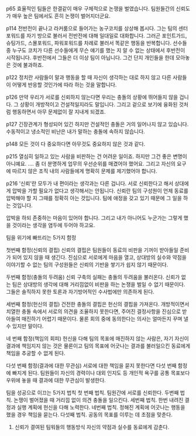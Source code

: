 p65
효율적인 팀들은 한결같이 매우 구체적으로 논쟁을 벌였습니다. 팀원들간의 신뢰도가 매우 높은 팀에서도 흔히 논쟁이 벌어지더군요.

p114
전반전이 끝나고 라커룸으로 들어가는 농구코치를 상상해 봅시다. 그는 팀의 센터포워드를 자기 방으로 불러서 전반전에 대해 일대일로 대화합니다. 그러곤 포인트가드, 슈팅가드, 스몰포워드, 파워포워드를 차례로 불러서 똑같은 행동을 반복합니다. 선수들 중 누구도 코치가 다른 선수들에게 무슨 얘기를 했는 지 알 수 없는 상태에서 후반전이 시작됩니다. 후반전에서 그들은 더 이상 팀이 아닙니다. 그건 단지 개인들을 한데 모아놓은 것에 불과하죠.

p122
정치란 사람들이 말과 행동을 할 때 자신이 생각하는 대로 하지 않고 다른 사람들이 어떻게 반응할 것인가에 따라 하는 것을 말합니다.

p126
만약 우리가 서로를 신뢰하지 않는다면 우리는 충돌의 상황에 뛰어들지 않을 겁니다. 그 상황이 개방적이고 건설적일지라도 말입니다. 그리고 겉으로 보기에 융화된 것처럼 행동하면서 아무 문제없이 잘 지내게 되겠죠.

p127
긴장관계가 형성되어 있긴 하지만 건설적인 충돌은 거의 일어나지 않고 있습니다. 수동적이고 냉소적인 비난은 내가 말하는 충돌에 속하지 않습니다.

p148
모든 것이 다 중요하다면 아무것도 중요하지 않은 것과 같다.

p215
열심히 일하고 있는 사람을 비판하는 건 어려운 일이죠.
하지만 그건 좋은 변명이 아니예요. .... 좀 더 분명하게 업무의 우선순위를 매겼어야 했어요. 그리고 자신의 요구에 따르지 않은 조직 내의 사람들에게 명확히 문제를 제기했어야 합니다.

p216
'신뢰'란 모두가 내 편이라는 생각과는 다른 겁니다. 서로 신뢰한다고 해서 상대에게 압박을 가할 필요가 없다고 생각해서는 안됩니다. 신뢰란 팀의 구성원이 언제 동료를 압박해야 할 지 그때를 정확히 아는 것입니다. 팀에 애정을 갖고 있기 때문에 그 일을 하는 것입니다.

압박을 하되 존중하는 마음이 있어야 합니다. 그리고 내가 아니어도 누군가는 그렇게 했을 것이라는 생각을 염두에 두어야 하고요. 


팀을 위기에 빠뜨리는 5가지 함정

첫번째 함정(신뢰의 결핍)
신뢰의 결핍은 팀원들이 동료의 비판을 기꺼이 받아들일 준비가 되어 있지 않을 때 생긴다. 진심으로 서로에게 마음을 열고, 상대방의 실수와 약점을 이야기할 수 없는 팀의 구성원들은 신뢰의 기반을 쌓기가 쉽지 않기 때문이다. 

두번째 함정(충돌의 두려움)
신뢰 구축의 실패는 충돌의 두려움을 불러온다. 신뢰가 없는 팀은 상대방의 생각에 대해 거리낌없이 비판을 하는 논쟁을 벌일 수 없기 때문이다. 그들은 솔직하지 못한 토론과 자기방어적인 수사법에만 의존하게 된다.

세번째 함정(헌신의 결핍)
건전한 충돌의 결핍은 헌신의 결핍을 가져온다. 개방적이면서 치열한 충돌 속에서 서로의 의견을 조율하지 못한다면, 주어진 결정사항을 진심으로 받아들여 매진하기 어렵기 때문이다. 물론 회의 중에 동의한다는 의사는 얼마든지 꾸며 낼 수 있지만 말이다.

네 번째 함정(책임의 회피)
헌신을 다해 팀의 목표에 매진하지 않는 사람은, 자기 자신이 결과에 책임지지 않는 것은 물론이고 팀의 목표에 어긋나는 결과를 불러일으킨 동료에게 책임을 추궁할 수 없게 된다.

다섯 번째 함정(결과에 대한 무관심)
서로에 대한 책임을 묻지 못한다면 다섯 번째 함정에 빠지게 된다. 팀원들이 자신의 경력이나 대외 인지도 등 개인적 욕구를 공통 목표보다 우위에 놓을 때 결과에 대한 무관심이 발생한다.


팀을 성공으로 이끄는 5가지 법칙
첫 번째 법칙. 팀원간에 서로를 신뢰한다.
두번째 법칙. 논쟁이 벌어졌을 때 거리낌 없이 의견 충돌을 일으킨다.
세번째 법칙. 한번 내려진 결정과 실행 계획에 헌신을 다해 노력한다.
네번째 법칙. 정해진 계획에 어긋나는 행동을 했을 경우 책임을 묻는다.
다섯째 법칙. 공동의 목표를 이루는 데 초점을 맞춘다.



1. 신뢰가 결여된 팀워들의 행동방식
자신의 약점과 실수를 동료에게 감춘다.




